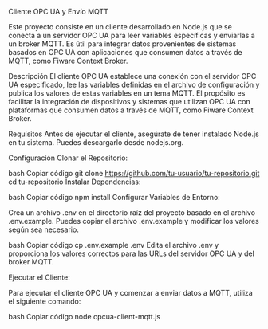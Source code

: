 Cliente OPC UA y Envío MQTT

Este proyecto consiste en un cliente desarrollado en Node.js que se conecta a un servidor OPC UA para leer variables específicas y enviarlas a un broker MQTT. Es útil para integrar datos provenientes de sistemas basados en OPC UA con aplicaciones que consumen datos a través de MQTT, como Fiware Context Broker.

Descripción
El cliente OPC UA establece una conexión con el servidor OPC UA especificado, lee las variables definidas en el archivo de configuración y publica los valores de estas variables en un tema MQTT. El propósito es facilitar la integración de dispositivos y sistemas que utilizan OPC UA con plataformas que consumen datos a través de MQTT, como Fiware Context Broker.

Requisitos
Antes de ejecutar el cliente, asegúrate de tener instalado Node.js en tu sistema. Puedes descargarlo desde nodejs.org.

Configuración
Clonar el Repositorio:

bash
Copiar código
git clone https://github.com/tu-usuario/tu-repositorio.git
cd tu-repositorio
Instalar Dependencias:

bash
Copiar código
npm install
Configurar Variables de Entorno:

Crea un archivo .env en el directorio raíz del proyecto basado en el archivo .env.example. Puedes copiar el archivo .env.example y modificar los valores según sea necesario.

bash
Copiar código
cp .env.example .env
Edita el archivo .env y proporciona los valores correctos para las URLs del servidor OPC UA y del broker MQTT.

Ejecutar el Cliente:

Para ejecutar el cliente OPC UA y comenzar a enviar datos a MQTT, utiliza el siguiente comando:

bash
Copiar código
node opcua-client-mqtt.js